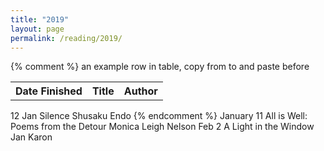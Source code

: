 ```yaml
---
title: "2019"
layout: page
permalink: /reading/2019/
---
```


<table>
<tr>
   <th>Date Finished</th>
   <th>Title</th>
   <th>Author</th>
</tr>
{% comment %}
an example row in table, copy from <tr> to </tr> and paste before </table>
<tr>
   <td>12 Jan</td>
   <td>Silence</td>
   <td>Shusaku Endo</td>
</tr>
{% endcomment %}
<tr>
   <td>January 11</td>
   <td>All is Well: Poems from the Detour</td>
   <td>Monica Leigh Nelson</td>
</tr>
<tr>
   <td>Feb 2</td>
   <td>A Light in the Window</td>
   <td>Jan Karon</td>
</tr>
</table>
